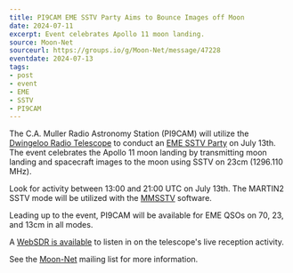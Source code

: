 ```yaml
---
title: PI9CAM EME SSTV Party Aims to Bounce Images off Moon
date: 2024-07-11
excerpt: Event celebrates Apollo 11 moon landing.
source: Moon-Net
sourceurl: https://groups.io/g/Moon-Net/message/47228
eventdate: 2024-07-13
tags:
- post
- event
- EME
- SSTV
- PI9CAM
---
```

The C.A. Muller Radio Astronomy Station (PI9CAM) will utilize the [Dwingeloo Radio Telescope](https://www.camras.nl/en/) to conduct an [EME SSTV Party](https://groups.io/g/Moon-Net/message/47228) on July 13th. The event celebrates the Apollo 11 moon landing by transmitting moon landing and spacecraft images to the moon using SSTV on 23cm (1296.110 MHz).

Look for activity between 13:00 and 21:00 UTC on July 13th. The MARTIN2 SSTV mode will be utilized with the [MMSSTV](https://hamsoft.ca/pages/mmsstv.php) software.

Leading up to the event, PI9CAM will be available for EME QSOs on 70, 23, and 13cm in all modes.

A [WebSDR is available](https://www.camras.nl/en/visitor-info/listen-in/) to listen in on the telescope's live reception activity.

See the [Moon-Net](https://groups.io/g/Moon-Net/message/47228) mailing list for more information.
